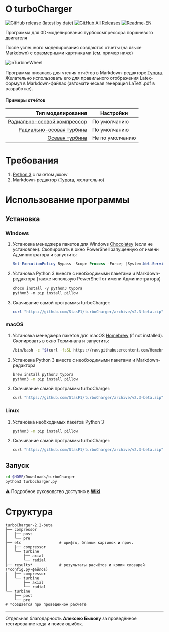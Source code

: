 # О turboCharger
![GitHub release (latest by date)](https://img.shields.io/github/v/release/StasF1/turboCharger)
[![GitHub All Releases](https://img.shields.io/github/downloads/StasF1/turboCharger/total)](https://github.com/StasF1/turboCharger/releases)
[![Readme-EN](https://img.shields.io/badge/README-RU-green.svg)](README.md)

Программа для 0D-моделирования турбокомпрессора поршневого двигателя

После успешного моделирования создаются отчеты (на языке Markdown) с оразмерными картинками (см. пример ниже)

![inTurbineWheel](https://github.com/StasF1/turboCharger/wiki/images/inTurbineWheel.png)

Программа писалась для чтения отчётов в Markdown-редакторе
[Typora](https://typora.io). Желательно использовать его для правильного
отображения Latex-формул в Markdown-файлах (автоматическая генерация LaTeX .pdf
в разработке).

#### Примеры отчётов
| Тип моделирования | Настройки |
| -------: | -------- |
| [Радиально-осовой компрессор](https://github.com/StasF1/turboCharger/releases/download/v1-beta/compressorReport.pdf) | По умолчанию |
| [Радиально-осовая турбина](https://github.com/StasF1/turboCharger/releases/download/v1-beta/radialTurbineReport.pdf) | По умолчанию |
| [Осевая турбина](https://github.com/StasF1/turboCharger/releases/download/v1-beta/axialTurbineReport.pdf) | Не по умолчанию |


# Требования
1. [Python 3](https://www.python.org/downloads/) с пакетом _pillow_
1. Markdown-редактор ([Typora](https://typora.io/#download), желательно)


# Использование программы
## Установка
### Windows
1. Установка менеджера пакетов для Windows [Chocolatey](https://chocolatey.org/)
(если не установлен). Скопировать в окно PowerShell запущенную от имени
Администратора и запустить:
    ```PowerShell
    Set-ExecutionPolicy Bypass -Scope Process -Force; [System.Net.ServicePointManager]::SecurityProtocol = [System.Net.ServicePointManager]::SecurityProtocol -bor 3072; iex ((New-Object System.Net.WebClient).DownloadString('https://chocolatey.org/install.ps1'))
    ```
1. Установка Python 3 вместе с необходимыми пакетами и Markdown-редактора
(также использую PowerShell от имени Администратора)
    ```PowerShell
    choco install -y python3 typora
    python3 -m pip install pillow
    ```
1. Скачивание самой программы turboCharger:
    ```PowerShell
    curl "https://github.com/StasF1/turboCharger/archive/v2.3-beta.zip" -o $HOME/Downloads/turboCharger
    ```

### macOS
1. Установка менеджера пакетов для macOS [Homebrew](https://brew.sh/)
(if not installed). Скопировать в окно Терминала и запустить:
    ```bash
    /bin/bash -c "$(curl -fsSL https://raw.githubusercontent.com/Homebrew/install/master/install.sh)"
    ```
1. Установка Python 3 вместе с необходимыми пакетами и Markdown-редактора
    ```bash
    brew install python3 typora
    python3 -m pip install pillow
    ```
1. Скачивание самой программы turboCharger:
    ```bash
    curl "https://github.com/StasF1/turboCharger/archive/v2.3-beta.zip" -o $HOME/Downloads/turboCharger
    ```

### Linux
1. Установка необходимых пакетов Python 3
    ```bash
    python3 -m pip install pillow
    ```
1. Скачивание самой программы turboCharger:
    ```bash
    curl "https://github.com/StasF1/turboCharger/archive/v2.3-beta.zip" -o $HOME/Downloads/turboCharger
    ```

## Запуск
```bash
cd $HOME/Downloads/turboCharger
python3 turbocharger.py
```
⚠ Подробное руководство доступно в [**Wiki**](https://github.com/StasF1/turboCharger/wiki)


# Структура
```gitignore
turboCharger-2.2-beta
├── compressor
│   ├── post
│   └── pre
├── etc                 # шрифты, бланки картинок и проч.
│   ├── compressor
│   └── turbine
│       ├── axial
│       └── radial
├── results*            # результаты расчётов и копии словарей (*config.py-файлов)
│   ├── compressor
│   └── turbine
│       ├── axial
│       └── radial
└── turbine
    ├── post
    └── pre
# *создаётся при проведённом расчёте
```
---
Отдельная благодарность **Алексею Быкову** за проведённое тестирование кода и поиск ошибок.